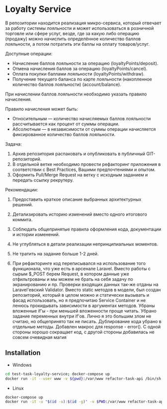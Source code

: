 # Loyalty Service

В репозитории находится реализация микро-сервиса, который отвечает за работу 
системы лояльности и может использоваться в розничной торговле или сфере услуг,
везде, где за какую либо операцию (продажу) можно начислить определённое 
количество баллов лояльности, а потом потратить эти баллы на оплату товаров/услуг.

Доступные операции:
- Начисление баллов лояльности за операцию (loyaltyPoints/deposit).
- Отмена начисления баллов за операцию (loyaltyPoints/cancel).
- Оплата покупки баллами лояльности (loyaltyPoints/withdraw).
- Получение текущего баланса по карте лояльности (накопленное количество баллов лояльности) (account/balance).

При начислении баллов лояльности необходимо указать правило начисления.

Правило начисления может быть:
- Относительным — количество начисляемых баллов лояльности рассчитывается как процент от суммы операции.
- Абсолютным — в независимости от суммы операции начисляется фиксированное количество баллов лояльности.

Задача:
1. Архив репозитория распаковать и опубликовать в публичный GIT-репозиторий.
2. В отдельной ветке необходимо провести рефакторинг приложения в соответствии с Best Practices, Вашими предпочтениями и опытом.
3. Оформить Pull/Merge Request на ветку с исходным заданием и передать ссылку рекрутеру.

Рекомендации:
1. Предоставить краткое описание выбранных архитектурных решений.
2. Детализировать историю изменений вместо одного итогового коммита.
3. Соблюдать общепринятые правила оформления кода, документации и истории изменений.
4. Не углубляться в детали реализации непринципиальных моментов.
5. Не тратить на задание больше 1-2 дней.

1. При рефакторинге код переписывался на использование того функционала, что уже есть в арсенале Laravel.
Вместо работы с сырым $_POST берем Request, в котором данные уже отфильтрованы и мы можем не брать на себя задачу по экранированию и пр. Проверки входящих данных так-же отданы на Laravel'евский Validator.
Вместо static методов в модели, был создан репозиторий, который в целом можно и статически вызывать и фасад использовать, но я предпочитаю Service Container и не ленюсь прокидывать зависимости в аргументах методов.
Убраны вложенные if'ы - при меньшей вложенности проще читать. Убрано задание переменных внутри if'ов. Лично я это большим злом не считаю, но общепринято так не писать.
Дублирование кода убрано в отдельные методы. Добавлен макрос для response - error(). С одной стороны хорошо сокращает код, с другой стороны добавилась не совсем очевидная магия

## Installation

- Windows
```bash
cd test-task-loyalty-service; docker-compose up
docker run -it --user www -v ${pwd}:/var/www refactor-task-api /bin/sh -lc "composer install && cp .env.example .env && php artisan key:generate && php artisan migrate"
```

- Linux
```bash
docker-compose up
docker run -it -u "$(id -u):$(id -g)" -v $PWD:/var/www refactor-task-api /bin/sh -lc "composer install && cp .env.example .env && php artisan key:generate && php artisan migrate"
```
